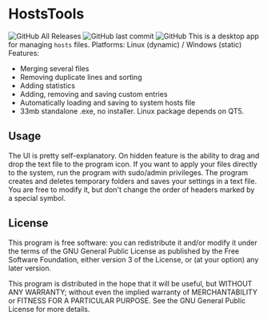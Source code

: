 # HostsTools
![GitHub All Releases](https://img.shields.io/github/downloads/nek-12/HostsTools/total?label=Total%20Downloads) ![GitHub last commit](https://img.shields.io/github/last-commit/Nek-12/HostsTools) ![GitHub](https://img.shields.io/github/license/Nek-12/HostsTools)
This is a desktop app for managing `hosts` files.
Platforms: Linux (dynamic) / Windows (static)
Features:
* Merging several files
* Removing duplicate lines and sorting
* Adding statistics
* Adding, removing and saving custom entries
* Automatically loading and saving to system hosts file
* 33mb standalone .exe, no installer. Linux package depends on QT5.
## Usage
The UI is pretty self-explanatory.
On hidden feature is the ability to drag and drop the text file to the program icon.
If you want to apply your files directly to the system, run the program with sudo/admin privileges.
The program creates and deletes temporary folders and saves your settings in a text file. You are free to modify it, but don't change the order of headers marked by a special symbol.
## License
This program is free software: you can redistribute it and/or modify
it under the terms of the GNU General Public License as published by
the Free Software Foundation, either version 3 of the License, or
(at your option) any later version.

This program is distributed in the hope that it will be useful,
but WITHOUT ANY WARRANTY; without even the implied warranty of
MERCHANTABILITY or FITNESS FOR A PARTICULAR PURPOSE.  See the
GNU General Public License for more details.
